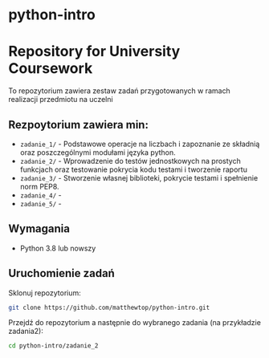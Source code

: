 # python-intro
# Repository for University Coursework

To repozytorium zawiera zestaw zadań przygotowanych w ramach realizacji przedmiotu na uczelni

## Rezpoytorium zawiera min:

- `zadanie_1/` - Podstawowe operacje na liczbach i zapoznanie ze składnią oraz poszczególnymi modułami języka python.
- `zadanie_2/` - Wprowadzenie do testów jednostkowych na prostych funkcjach oraz testowanie pokrycia kodu testami i tworzenie raportu
- `zadanie_3/` - Stworzenie własnej biblioteki, pokrycie testami i spełnienie norm PEP8.
- `zadanie_4/` -
- `zadanie_5/` - 

## Wymagania

- Python 3.8 lub nowszy

## Uruchomienie zadań

Sklonuj repozytorium:

```bash
git clone https://github.com/matthewtop/python-intro.git
```

Przejdź do repozytorium a następnie do wybranego zadania (na przykładzie zadania2):

```bash
cd python-intro/zadanie_2
